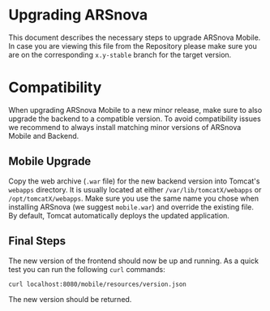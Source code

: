 # Upgrading ARSnova

This document describes the necessary steps to upgrade ARSnova Mobile.
In case you are viewing this file from the Repository please make sure you are on the corresponding `x.y-stable` branch for the target version.


# Compatibility

When upgrading ARSnova Mobile to a new minor release, make sure to also upgrade the backend to a compatible version.
To avoid compatibility issues we recommend to always install matching minor versions of ARSnova Mobile and Backend.


## Mobile Upgrade

Copy the web archive (`.war` file) for the new backend version into Tomcat's `webapps` directory.
It is usually located at either `/var/lib/tomcatX/webapps` or `/opt/tomcatX/webapps`.
Make sure you use the same name you chose when installing ARSnova (we suggest `mobile.war`) and override the existing file.
By default, Tomcat automatically deploys the updated application.


## Final Steps

The new version of the frontend should now be up and running.
As a quick test you can run the following `curl` commands:

	curl localhost:8080/mobile/resources/version.json

The new version should be returned.

